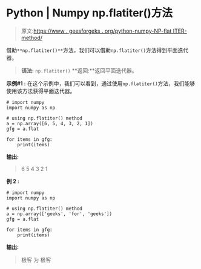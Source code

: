 # Python | Numpy np.flatiter()方法

> 原文:[https://www . geesforgeks . org/python-numpy-NP-flat ITER-method/](https://www.geeksforgeeks.org/python-numpy-np-flatiter-method/)

借助`**np.flatiter()**`方法，我们可以借助`np.flatiter()`方法得到平面迭代器。

> **语法:** `np.flatiter()`
> **返回:**返回平面迭代器。

**示例#1 :**
在这个示例中，我们可以看到，通过使用`np.flatiter()`方法，我们能够使用该方法获得平面迭代器。

```
# import numpy
import numpy as np

# using np.flatiter() method
a = np.array([6, 5, 4, 3, 2, 1])
gfg = a.flat

for items in gfg:
    print(items)
```

**输出:**

> 6
> 5
> 4
> 3
> 2
> 1

**例 2 :**

```
# import numpy
import numpy as np

# using np.flatiter() method
a = np.array(['geeks', 'for', 'geeks'])
gfg = a.flat

for items in gfg:
    print(items)
```

**输出:**

> 极客
> 为
> 极客